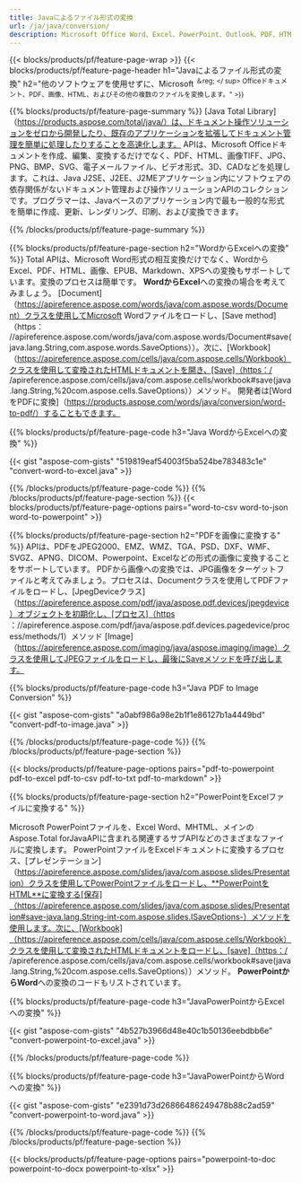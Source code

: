 ```yaml
---
title: Javaによるファイル形式の変換 
url: /ja/java/conversion/
description: Microsoft Office Word、Excel、PowerPoint、Outlook、PDF、HTML、3D画像、図、ビデオ形式、およびその他のさまざまな形式を、わずか数行のJavaコードで変換します。
---
```


{{< blocks/products/pf/feature-page-wrap >}}
{{< blocks/products/pf/feature-page-header h1="Javaによるファイル形式の変換" h2="他のソフトウェアを使用せずに、Microsoft <sup>＆reg; </ sup> Officeドキュメント、PDF、画像、HTML、およびその他の複数のファイルを変換します。" >}}

{{% blocks/products/pf/feature-page-summary %}}
[Java Total Library]（https://products.aspose.com/total/java/）は、ドキュメント操作ソリューションをゼロから開発したり、既存のアプリケーションを拡張してドキュメント管理を簡単に処理したりすることを高速化します。 APIは、Microsoft Officeドキュメントを作成、編集、変換するだけでなく、PDF、HTML、画像TIFF、JPG、PNG、BMP、SVG、電子メールファイル、ビデオ形式、3D、CADなどを処理します。これは、Java J2SE、J2EE、J2MEアプリケーション内にソフトウェアの依存関係がないドキュメント管理および操作ソリューションAPIのコレクションです。プログラマーは、Javaベースのアプリケーション内で最も一般的な形式を簡単に作成、更新、レンダリング、印刷、および変換できます。

{{% /blocks/products/pf/feature-page-summary  %}}

{{% blocks/products/pf/feature-page-section  h2="WordからExcelへの変換" %}}
Total APIは、Microsoft Word形式の相互変換だけでなく、WordからExcel、PDF、HTML、画像、EPUB、Markdown、XPSへの変換もサポートしています。変換のプロセスは簡単です。 **WordからExcel**への変換の場合を考えてみましょう。 [Document]（https://apireference.aspose.com/words/java/com.aspose.words/Document）クラスを使用してMicrosoft Wordファイルをロードし、[Save method]（https： //apireference.aspose.com/words/java/com.aspose.words/Document#save(java.lang.String,com.aspose.words.SaveOptions））。次に、[Workbook]（https://apireference.aspose.com/cells/java/com.aspose.cells/Workbook）クラスを使用して変換されたHTMLドキュメントを開き、[Save]（https：/ /apireference.aspose.com/cells/java/com.aspose.cells/workbook#save(java.lang.String,%20com.aspose.cells.SaveOptions））メソッド。
 開発者は[WordをPDFに変換]（https://products.aspose.com/words/java/conversion/word-to-pdf/）することもできます。


{{% blocks/products/pf/feature-page-code h3="Java WordからExcelへの変換" %}}

{{< gist "aspose-com-gists" "519819eaf54003f5ba524be783483c1e" "convert-word-to-excel.java" >}}

{{% /blocks/products/pf/feature-page-code  %}}
{{% /blocks/products/pf/feature-page-section %}}
{{< blocks/products/pf/feature-page-options pairs="word-to-csv word-to-json word-to-powerpoint" >}}


{{% blocks/products/pf/feature-page-section  h2="PDFを画像に変換する" %}}
APIは、PDFをJPEG2000、EMZ、WMZ、TGA、PSD、DXF、WMF、SVGZ、APNG、DICOM、Powerpoint、Excelなどの形式の画像に変換することをサポートしています。 PDFから画像への変換では、JPG画像をターゲットファイルと考えてみましょう。プロセスは、Documentクラスを使用してPDFファイルをロードし、[JpegDeviceクラス]（https://apireference.aspose.com/pdf/java/aspose.pdf.devices/jpegdevice）オブジェクトを初期化し、[プロセス]（https ：//apireference.aspose.com/pdf/java/aspose.pdf.devices.pagedevice/process/methods/1）メソッド
[Image]（https://apireference.aspose.com/imaging/java/aspose.imaging/image）クラスを使用してJPEGファイルをロードし、最後にSaveメソッドを呼び出します。

{{% blocks/products/pf/feature-page-code h3="Java PDF to Image Conversion" %}}

{{< gist "aspose-com-gists" "a0abf986a98e2b1f1e86127b1a4449bd" "convert-pdf-to-image.java" >}}


{{% /blocks/products/pf/feature-page-code  %}}
{{% /blocks/products/pf/feature-page-section %}}

{{< blocks/products/pf/feature-page-options pairs="pdf-to-powerpoint pdf-to-excel pdf-to-csv pdf-to-txt pdf-to-markdown" >}}

{{% blocks/products/pf/feature-page-section  h2="PowerPointをExcelファイルに変換する" %}}

Microsoft PowerPointファイルを、Excel Word、MHTML、メインのAspose.Total forJavaAPIに含まれる関連するサブAPIなどのさまざまなファイルに変換します。 PowerPointファイルをExcelドキュメントに変換するプロセス、[プレゼンテーション]（https://apireference.aspose.com/slides/java/com.aspose.slides/Presentation）クラスを使用してPowerPointファイルをロードし、**PowerPointをHTML**に変換する[保存]（https://apireference.aspose.com/slides/java/com.aspose.slides/Presentation#save-java.lang.String-int-com.aspose.slides.ISaveOptions-）メソッドを使用します。次に、[Workbook]（https://apireference.aspose.com/cells/java/com.aspose.cells/Workbook）クラスを使用して変換されたHTMLドキュメントをロードし、[save]（https：/ /apireference.aspose.com/cells/java/com.aspose.cells/workbook#save(java.lang.String,%20com.aspose.cells.SaveOptions））メソッド。 **PowerPointからWord**への変換のコードもリストされています。

{{% blocks/products/pf/feature-page-code h3="JavaPowerPointからExcelへの変換" %}}

{{< gist "aspose-com-gists" "4b527b3966d48e40c1b50136eebdbb6e" "convert-powerpoint-to-excel.java" >}}

{{% /blocks/products/pf/feature-page-code %}}

{{% blocks/products/pf/feature-page-code h3="JavaPowerPointからWordへの変換" %}}

{{< gist "aspose-com-gists" "e2391d73d26866486249478b88c2ad59" "convert-powerpoint-to-word.java" >}}

{{% /blocks/products/pf/feature-page-code %}}
{{% /blocks/products/pf/feature-page-section %}}

{{< blocks/products/pf/feature-page-options pairs="powerpoint-to-doc powerpoint-to-docx powerpoint-to-xlsx" >}}
